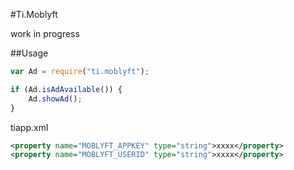 #Ti.Moblyft

work in progress

##Usage
```javascript
var Ad = require("ti.moblyft");

if (Ad.isAdAvailable()) {
	Ad.showAd();
}
```

tiapp.xml
```xml
<property name="MOBLYFT_APPKEY" type="string">xxxx</property>
<property name="MOBLYFT_USERID" type="string">xxxx</property>
```